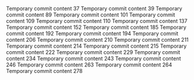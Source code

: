 Temporary commit content 37
Temporary commit content 39
Temporary commit content 89
Temporary commit content 101
Temporary commit content 109
Temporary commit content 110
Temporary commit content 137
Temporary commit content 152
Temporary commit content 185
Temporary commit content 192
Temporary commit content 194
Temporary commit content 206
Temporary commit content 210
Temporary commit content 211
Temporary commit content 214
Temporary commit content 215
Temporary commit content 222
Temporary commit content 229
Temporary commit content 234
Temporary commit content 243
Temporary commit content 246
Temporary commit content 263
Temporary commit content 264
Temporary commit content 278
